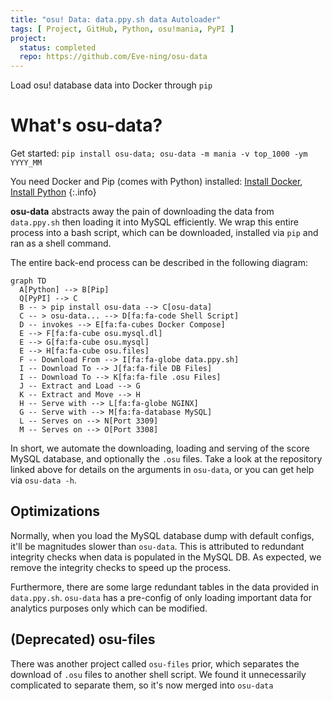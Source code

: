 ```yaml
---
title: "osu! Data: data.ppy.sh data Autoloader"
tags: [ Project, GitHub, Python, osu!mania, PyPI ]
project:
  status: completed
  repo: https://github.com/Eve-ning/osu-data
---
```


Load osu! database data into Docker through `pip`

<!--more-->

# What's osu-data?

Get started: `pip install osu-data; osu-data -m mania -v top_1000 -ym YYYY_MM`

You need Docker and Pip (comes with Python) installed:
[Install Docker](https://docs.docker.com/engine/install/),
[Install Python](https://www.python.org/downloads/)
{:.info}

**osu-data** abstracts away the pain of downloading the data from `data.ppy.sh`
then loading it into MySQL efficiently.
We wrap this entire process into a bash script,
which can be downloaded, installed via `pip` and ran as a shell command.

The entire back-end process can be described in the following diagram:

```mermaid
graph TD
  A[Python] --> B[Pip]
  Q[PyPI] --> C
  B -- > pip install osu-data --> C[osu-data]
  C -- > osu-data... --> D[fa:fa-code Shell Script]
  D -- invokes --> E[fa:fa-cubes Docker Compose]
  E --> F[fa:fa-cube osu.mysql.dl]
  E --> G[fa:fa-cube osu.mysql]
  E --> H[fa:fa-cube osu.files]
  F -- Download From --> I[fa:fa-globe data.ppy.sh]
  I -- Download To --> J[fa:fa-file DB Files]
  I -- Download To --> K[fa:fa-file .osu Files]
  J -- Extract and Load --> G
  K -- Extract and Move --> H
  H -- Serve with --> L[fa:fa-globe NGINX]
  G -- Serve with --> M[fa:fa-database MySQL]
  L -- Serves on --> N[Port 3309]
  M -- Serves on --> O[Port 3308]
```

In short, we automate the downloading, loading and serving of the score
MySQL database, and optionally the `.osu` files.
Take a look at the repository linked above for details on the arguments in
`osu-data`, or you can get help via `osu-data -h`.

## Optimizations

Normally, when you load the MySQL database dump with default configs, it'll be
magnitudes slower than `osu-data`. This is attributed to redundant integrity
checks when data is populated in the MySQL DB. As expected, we remove the
integrity checks to speed up the process.

Furthermore, there are some large redundant tables in the data provided in
`data.ppy.sh`. `osu-data` has a pre-config of only loading important data for
analytics purposes only which can be modified.

## (Deprecated) osu-files

There was another project called `osu-files` prior, which separates the download
of `.osu` files to another shell script. We found it unnecessarily complicated
to separate them, so it's now merged into `osu-data`
